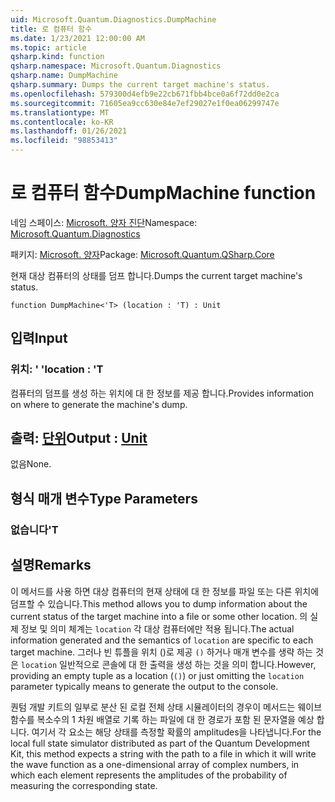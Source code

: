```yaml
---
uid: Microsoft.Quantum.Diagnostics.DumpMachine
title: 로 컴퓨터 함수
ms.date: 1/23/2021 12:00:00 AM
ms.topic: article
qsharp.kind: function
qsharp.namespace: Microsoft.Quantum.Diagnostics
qsharp.name: DumpMachine
qsharp.summary: Dumps the current target machine's status.
ms.openlocfilehash: 579300d4efb9e22cb671fbb4bce0a6f72dd0e2ca
ms.sourcegitcommit: 71605ea9cc630e84e7ef29027e1f0ea06299747e
ms.translationtype: MT
ms.contentlocale: ko-KR
ms.lasthandoff: 01/26/2021
ms.locfileid: "98853413"
---
```

# <a name="dumpmachine-function"></a><span data-ttu-id="a494e-102">로 컴퓨터 함수</span><span class="sxs-lookup"><span data-stu-id="a494e-102">DumpMachine function</span></span>

<span data-ttu-id="a494e-103">네임 스페이스: [Microsoft. 양자 진단](xref:Microsoft.Quantum.Diagnostics)</span><span class="sxs-lookup"><span data-stu-id="a494e-103">Namespace: [Microsoft.Quantum.Diagnostics](xref:Microsoft.Quantum.Diagnostics)</span></span>

<span data-ttu-id="a494e-104">패키지: [Microsoft. 양자](https://nuget.org/packages/Microsoft.Quantum.QSharp.Core)</span><span class="sxs-lookup"><span data-stu-id="a494e-104">Package: [Microsoft.Quantum.QSharp.Core](https://nuget.org/packages/Microsoft.Quantum.QSharp.Core)</span></span>


<span data-ttu-id="a494e-105">현재 대상 컴퓨터의 상태를 덤프 합니다.</span><span class="sxs-lookup"><span data-stu-id="a494e-105">Dumps the current target machine's status.</span></span>

```qsharp
function DumpMachine<'T> (location : 'T) : Unit
```


## <a name="input"></a><span data-ttu-id="a494e-106">입력</span><span class="sxs-lookup"><span data-stu-id="a494e-106">Input</span></span>

### <a name="location--t"></a><span data-ttu-id="a494e-107">위치: ' '</span><span class="sxs-lookup"><span data-stu-id="a494e-107">location : 'T</span></span>

<span data-ttu-id="a494e-108">컴퓨터의 덤프를 생성 하는 위치에 대 한 정보를 제공 합니다.</span><span class="sxs-lookup"><span data-stu-id="a494e-108">Provides information on where to generate the machine's dump.</span></span>



## <a name="output--unit"></a><span data-ttu-id="a494e-109">출력: [단위](xref:microsoft.quantum.lang-ref.unit)</span><span class="sxs-lookup"><span data-stu-id="a494e-109">Output : [Unit](xref:microsoft.quantum.lang-ref.unit)</span></span>

<span data-ttu-id="a494e-110">없음</span><span class="sxs-lookup"><span data-stu-id="a494e-110">None.</span></span>

## <a name="type-parameters"></a><span data-ttu-id="a494e-111">형식 매개 변수</span><span class="sxs-lookup"><span data-stu-id="a494e-111">Type Parameters</span></span>

### <a name="t"></a><span data-ttu-id="a494e-112">없습니다</span><span class="sxs-lookup"><span data-stu-id="a494e-112">'T</span></span>



## <a name="remarks"></a><span data-ttu-id="a494e-113">설명</span><span class="sxs-lookup"><span data-stu-id="a494e-113">Remarks</span></span>

<span data-ttu-id="a494e-114">이 메서드를 사용 하면 대상 컴퓨터의 현재 상태에 대 한 정보를 파일 또는 다른 위치에 덤프할 수 있습니다.</span><span class="sxs-lookup"><span data-stu-id="a494e-114">This method allows you to dump information about the current status of the target machine into a file or some other location.</span></span>
<span data-ttu-id="a494e-115">의 실제 정보 및 의미 체계는 `location` 각 대상 컴퓨터에만 적용 됩니다.</span><span class="sxs-lookup"><span data-stu-id="a494e-115">The actual information generated and the semantics of `location` are specific to each target machine.</span></span> <span data-ttu-id="a494e-116">그러나 빈 튜플을 위치 ()로 제공 `()` 하거나 매개 변수를 생략 하는 것은 `location` 일반적으로 콘솔에 대 한 출력을 생성 하는 것을 의미 합니다.</span><span class="sxs-lookup"><span data-stu-id="a494e-116">However, providing an empty tuple as a location (`()`) or just omitting the `location` parameter typically means to generate the output to the console.</span></span>

<span data-ttu-id="a494e-117">퀀텀 개발 키트의 일부로 분산 된 로컬 전체 상태 시뮬레이터의 경우이 메서드는 웨이브 함수를 복소수의 1 차원 배열로 기록 하는 파일에 대 한 경로가 포함 된 문자열을 예상 합니다. 여기서 각 요소는 해당 상태를 측정할 확률의 amplitudes을 나타냅니다.</span><span class="sxs-lookup"><span data-stu-id="a494e-117">For the local full state simulator distributed as part of the Quantum Development Kit, this method  expects a string with the path to a file in which it will write the wave function as a one-dimensional array of complex numbers, in which each element represents the amplitudes of the probability of measuring the corresponding state.</span></span>